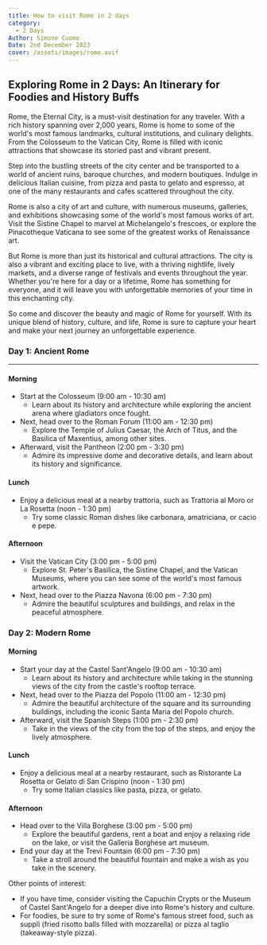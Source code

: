 ```yaml
---
title: How to visit Rome in 2 days
category:
  - 2 Days
Author: Simone Cuomo
Date: 2nd December 2023
cover: /assets/images/rome.avif
---
```


## Exploring Rome in 2 Days: An Itinerary for Foodies and History Buffs

Rome, the Eternal City, is a must-visit destination for any traveler. With a rich history spanning over 2,000 years, Rome is home to some of the world's most famous 
landmarks, cultural institutions, and culinary delights. From the Colosseum to the Vatican City, Rome is filled with iconic attractions that showcase its storied 
past and vibrant present.

Step into the bustling streets of the city center and be transported to a world of ancient ruins, baroque churches, and modern boutiques. Indulge in delicious 
Italian cuisine, from pizza and pasta to gelato and espresso, at one of the many restaurants and cafes scattered throughout the city.

Rome is also a city of art and culture, with numerous museums, galleries, and exhibitions showcasing some of the world's most famous works of art. Visit the Sistine 
Chapel to marvel at Michelangelo's frescoes, or explore the Pinacotheque Vaticana to see some of the greatest works of Renaissance art.

But Rome is more than just its historical and cultural attractions. The city is also a vibrant and exciting place to live, with a thriving nightlife, lively markets,
and a diverse range of festivals and events throughout the year. Whether you're here for a day or a lifetime, Rome has something for everyone, and it will leave you 
with unforgettable memories of your time in this enchanting city.

So come and discover the beauty and magic of Rome for yourself. With its unique blend of history, culture, and life, Rome is sure to capture your heart and make your next journey an unforgettable experience.

### Day 1: Ancient Rome
------------------

#### Morning

* Start at the Colosseum (9:00 am - 10:30 am)
	+ Learn about its history and architecture while exploring the ancient arena where 
gladiators once fought.
* Next, head over to the Roman Forum (11:00 am - 12:30 pm)
	+ Explore the Temple of Julius Caesar, the Arch of Titus, and the Basilica of Maxentius, 
among other sites.
* Afterward, visit the Pantheon (2:00 pm - 3:30 pm)
	+ Admire its impressive dome and decorative details, and learn about its history and 
significance.

#### Lunch

* Enjoy a delicious meal at a nearby trattoria, such as Trattoria al Moro or La Rosetta 
(noon - 1:30 pm)
	+ Try some classic Roman dishes like carbonara, amatriciana, or cacio e pepe.

#### Afternoon

* Visit the Vatican City (3:00 pm - 5:00 pm)
	+ Explore St. Peter's Basilica, the Sistine Chapel, and the Vatican Museums, where you 
can see some of the world's most famous artwork.
* Next, head over to the Piazza Navona (6:00 pm - 7:30 pm)
	+ Admire the beautiful sculptures and buildings, and relax in the peaceful atmosphere.

### Day 2: Modern Rome

#### Morning

* Start your day at the Castel Sant'Angelo (9:00 am - 10:30 am)
	+ Learn about its history and architecture while taking in the stunning views of the city
from the castle's rooftop terrace.
* Next, head over to the Piazza del Popolo (11:00 am - 12:30 pm)
	+ Admire the beautiful architecture of the square and its surrounding buildings, 
including the iconic Santa Maria del Popolo church.
* Afterward, visit the Spanish Steps (1:00 pm - 2:30 pm)
	+ Take in the views of the city from the top of the steps, and enjoy the lively 
atmosphere.

#### Lunch

* Enjoy a delicious meal at a nearby restaurant, such as Ristorante La Rosetta or Gelato 
di San Crispino (noon - 1:30 pm)
	+ Try some Italian classics like pasta, pizza, or gelato.

#### Afternoon

* Head over to the Villa Borghese (3:00 pm - 5:00 pm)
	+ Explore the beautiful gardens, rent a boat and enjoy a relaxing ride on the lake, or 
visit the Galleria Borghese art museum.
* End your day at the Trevi Fountain (6:00 pm - 7:30 pm)
	+ Take a stroll around the beautiful fountain and make a wish as you take in the scenery.

Other points of interest:

* If you have time, consider visiting the Capuchin Crypts or the Museum of Castel 
Sant'Angelo for a deeper dive into Rome's history and culture.
* For foodies, be sure to try some of Rome's famous street food, such as supplì (fried 
risotto balls filled with mozzarella) or pizza al taglio (takeaway-style pizza).

